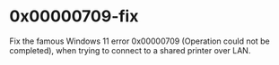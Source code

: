 # 0x00000709-fix
Fix the famous Windows 11 error 0x00000709 (Operation could not be completed), when trying to connect to a shared printer over LAN.
